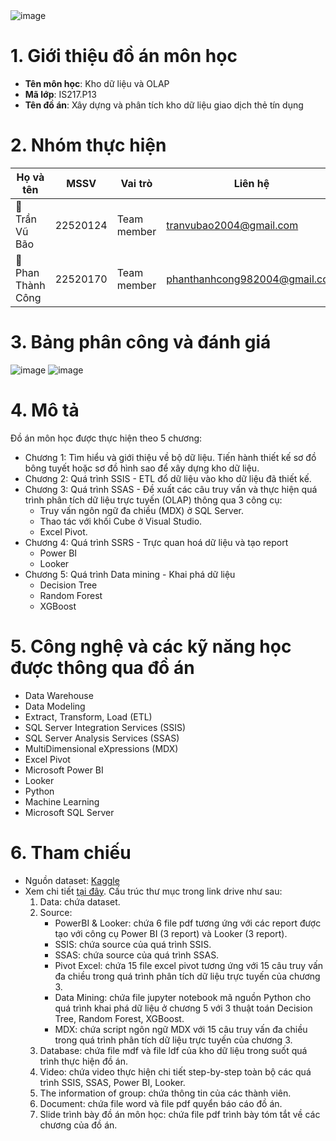 <img src="https://github.com/user-attachments/assets/e9a8e54a-5969-427b-a04b-520ab7eedcc0" alt="image" style="display: block; margin: auto;">

# 1. Giới thiệu đồ án môn học

- **Tên môn học**: Kho dữ liệu và OLAP
- **Mã lớp**: IS217.P13
- **Tên đồ án**: Xây dựng và phân tích kho dữ liệu giao dịch thẻ tín dụng

# 2. Nhóm thực hiện

| Họ và tên          | MSSV     | Vai trò     | Liên hệ                     |
|--------------------|----------|-------------|-----------------------------|
|🌱  Trần Vũ Bão   | 22520124 | Team member | tranvubao2004@gmail.com          |
|🌱  Phan Thành Công       | 22520170 | Team member | phanthanhcong982004@gmail.com          |

# 3. Bảng phân công và đánh giá
![image](https://github.com/user-attachments/assets/69cf9dcb-5a52-48fa-9c4f-080f0772a235)
![image](https://github.com/user-attachments/assets/26bfe96c-4590-4936-878a-f2177ca05e7c)

# 4. Mô tả
Đồ án môn học được thực hiện theo 5 chương:
- Chương 1: Tìm hiểu và giới thiệu về bộ dữ liệu. Tiến hành thiết kế sơ đồ bông tuyết hoặc sơ đồ hình sao để xây dựng kho dữ liệu.
- Chương 2: Quá trình SSIS - ETL đổ dữ liệu vào kho dữ liệu đã thiết kế.
- Chương 3: Quá trình SSAS - Đề xuất các câu truy vấn và thực hiện quá trình phân tích dữ liệu trực tuyến (OLAP) thông qua 3 công cụ:
  - Truy vấn ngôn ngữ đa chiều (MDX) ở SQL Server.
  - Thao tác với khối Cube ở Visual Studio.
  - Excel Pivot.
- Chương 4: Quá trình SSRS - Trực quan hoá dữ liệu và tạo report
  - Power BI
  - Looker
- Chương 5: Quá trình Data mining - Khai phá dữ liệu
  - Decision Tree
  - Random Forest
  - XGBoost

# 5. Công nghệ và các kỹ năng học được thông qua đồ án
- Data Warehouse
- Data Modeling
- Extract, Transform, Load (ETL)
- SQL Server Integration Services (SSIS)
- SQL Server Analysis Services (SSAS)
- MultiDimensional eXpressions (MDX)
- Excel Pivot
- Microsoft Power BI
- Looker
- Python
- Machine Learning
- Microsoft SQL Server

# 6. Tham chiếu
- Nguồn dataset: [Kaggle](https://www.kaggle.com/datasets/priyamchoksi/credit-card-transactions-dataset)
- Xem chi tiết [tại đây](https://drive.google.com/drive/folders/1uMrZ78hLpDvbqrB4dthKEhHFHsKbK5OV?usp=drive_link). Cấu trúc thư mục trong link drive như sau:
    1. Data: chứa dataset.
    2. Source:
       - PowerBI & Looker: chứa 6 file pdf tương ứng với các report được tạo với công cụ Power BI (3 report) và Looker (3 report).
       - SSIS: chứa source của quá trình SSIS.
       - SSAS: chứa source của quá trình SSAS.
       - Pivot Excel: chứa 15 file excel pivot tương ứng với 15 câu truy vấn đa chiều trong quá trình phân tích dữ liệu trực tuyến của chương 3.
       - Data Mining: chứa file jupyter notebook mã nguồn Python cho quá trình khai phá dữ liệu ở chương 5 với 3 thuật toán Decision Tree, Random Forest, XGBoost.
       - MDX: chứa script ngôn ngữ MDX với 15 câu truy vấn đa chiều trong quá trình phân tích dữ liệu trực tuyến của chương 3.
    3. Database: chứa file mdf và file ldf của kho dữ liệu trong suốt quá trình thực hiện đồ án.
    4. Video: chứa video thực hiện chi tiết step-by-step toàn bộ các quá trình SSIS, SSAS, Power BI, Looker.
    5. The information of group: chứa thông tin của các thành viên.
    6. Document: chứa file word và file pdf quyển báo cáo đồ án.
    7. Slide trình bày đồ án môn học: chứa file pdf trình bày tóm tắt về các chương của đồ án.
